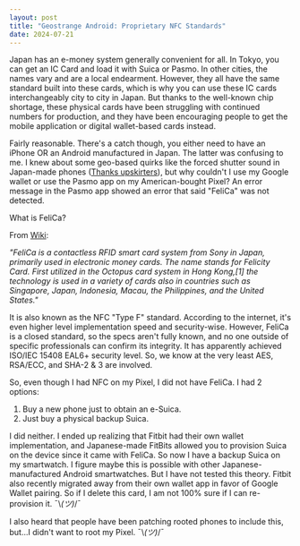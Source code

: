```yaml
---
layout: post
title: "Geostrange Android: Proprietary NFC Standards"
date: 2024-07-21
---
```


Japan has an e-money system generally convenient for all. In Tokyo, you can get an IC Card and load it with Suica or Pasmo. In other cities, the names vary and are a local endearment. However, they all have the same standard built into these cards, which is why you can use these IC cards interchangeably city to city in Japan. But thanks to the well-known chip shortage, these physical cards have been struggling with continued numbers for production, and they have been encouraging people to get the mobile application or digital wallet-based cards instead.

Fairly reasonable. There's a catch though, you either need to have an iPhone OR an Android manufactured in Japan. The latter was confusing to me. I knew about some geo-based quirks like the forced shutter sound in Japan-made phones ([Thanks upskirters](https://www.tokyoweekender.com/japan-life/news-and-opinion/why-you-cant-disable-the-shutter-sound-on-japanese-phones/)), but why couldn't I use my Google wallet or use the Pasmo app on my American-bought Pixel? An error message in the Pasmo app showed an error that said "FeliCa" was not detected.

What is FeliCa?

From [Wiki](https://en.wikipedia.org/wiki/FeliCa):

_"FeliCa is a contactless RFID smart card system from Sony in Japan, primarily used in electronic money cards. The name stands for Felicity Card. First utilized in the Octopus card system in Hong Kong,[1] the technology is used in a variety of cards also in countries such as Singapore, Japan, Indonesia, Macau, the Philippines, and the United States."_

It is also known as the NFC "Type F" standard. According to the internet, it's even higher level implementation speed and security-wise. However, FeliCa is a closed standard, so the specs aren't fully known, and no one outside of specific professionals can confirm its integrity. It has apparently achieved ISO/IEC 15408 EAL6+ security level. So, we know at the very least AES, RSA/ECC, and SHA-2 & 3 are involved.

So, even though I had NFC on my Pixel, I did not have FeliCa. I had 2 options: 
1. Buy a new phone just to obtain an e-Suica.
2. Just buy a physical backup Suica.

I did neither. I ended up realizing that Fitbit had their own wallet implementation, and Japanese-made FitBits allowed you to provision Suica on the device since it came with FeliCa. So now I have a backup Suica on my smartwatch. I figure maybe this is possible with other Japanese-manufactured Android smartwatches. But I have not tested this theory. Fitbit also recently migrated away from their own wallet app in favor of Google Wallet pairing. So if I delete this card, I am not 100% sure if I can re-provision it. ¯\\_(ツ)_/¯

I also heard that people have been patching rooted phones to include this, but...I didn't want to root my Pixel. ¯\\_(ツ)_/¯

